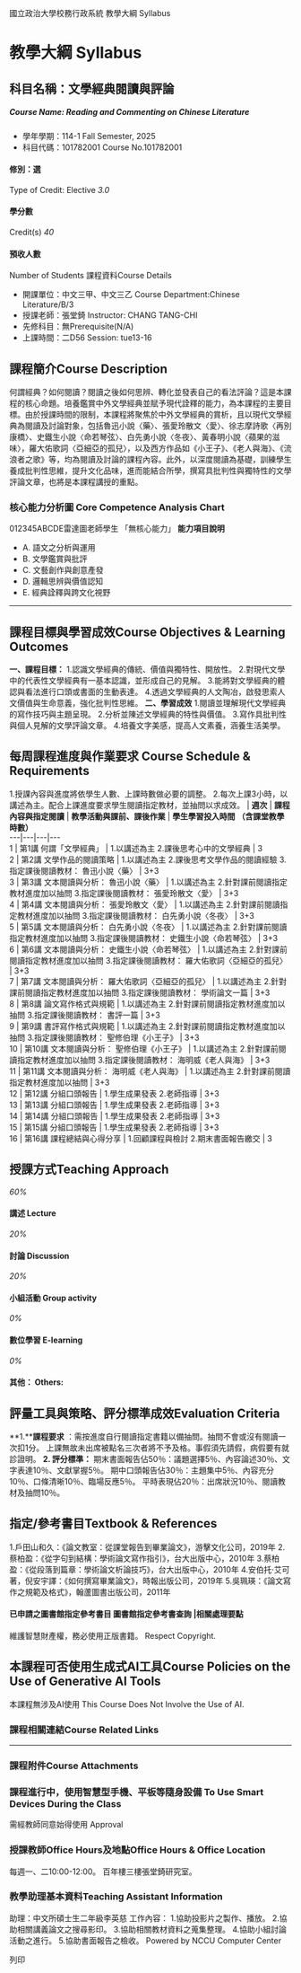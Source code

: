 國立政治大學校務行政系統 教學大綱 Syllabus
# 教學大綱 Syllabus
##  科目名稱：文學經典閱讀與評論
#####  Course Name: Reading and Commenting on Chinese Literature
  * 學年學期：114-1 Fall Semester, 2025 
  * 科目代碼：101782001 Course No.101782001


#### 修別：選
Type of Credit: Elective 
_3.0_
#### 學分數
Credit(s)
_40_
#### 預收人數
Number of Students
課程資料Course Details
  * 開課單位：中文三甲、中文三乙 Course Department:Chinese Literature/B/3 
  * 授課老師：張堂錡 Instructor: CHANG TANG-CHI 
  * 先修科目：無Prerequisite(N/A)
  * 上課時間：二D56 Session: tue13-16


##  課程簡介Course Description
何謂經典？如何閱讀？閱讀之後如何思辨、轉化並發表自己的看法評論？這是本課程的核心命題。培養鑑賞中外文學經典並賦予現代詮釋的能力，為本課程的主要目標。由於授課時間的限制，本課程將聚焦於中外文學經典的賞析，且以現代文學經典為閱讀及討論對象，包括魯迅小說〈藥〉、張愛玲散文〈愛〉、徐志摩詩歌〈再別康橋〉、史鐵生小說〈命若琴弦〉、白先勇小說〈冬夜〉、黃春明小說〈蘋果的滋味〉，羅大佑歌詞〈亞細亞的孤兒〉，以及西方作品如《小王子》、《老人與海》、《流浪者之歌》等，均為閱讀及討論的課程內容。此外，以深度閱讀為基礎，訓練學生養成批判性思維，提升文化品味，進而能結合所學，撰寫具批判性與獨特性的文學評論文章，也將是本課程講授的重點。
###  核心能力分析圖 Core Competence Analysis Chart
012345ABCDE雷達圖老師學生
「無核心能力」 
**能力項目說明**
  * A. 語文之分析與運用
  * B. 文學鑑賞與批評
  * C. 文藝創作與創意產發
  * D. 邏輯思辨與價值認知
  * E. 經典詮釋與跨文化視野


* * *
##  課程目標與學習成效Course Objectives & Learning Outcomes 
**一、課程目標：**
1.認識文學經典的傳統、價值與獨特性、開放性。 
2.對現代文學中的代表性文學經典有一基本認識，並形成自己的見解。
3.能將對文學經典的體認與看法進行口頭或書面的生動表達。
4.透過文學經典的人文陶冶，啟發思索人文價值與生命意義，強化批判性思維。
**二、學習成效**
1.閱讀並理解現代文學經典的寫作技巧與主題呈現。
2.分析並陳述文學經典的特性與價值。
3.寫作具批判性與個人見解的文學評論文章。
4.培養文字美感，提高人文素養，涵養生活美學。
##  每周課程進度與作業要求 Course Schedule & Requirements
1.授課內容與進度將依學生人數、上課時數做必要的調整。 2.每次上課3小時，以講述為主。配合上課進度要求學生閱讀指定教材，並抽問以求成效。 |  **週次** |  **課程內容與指定閱讀** |  **教學活動與課前、課後作業** |  **學生學習投入時間** **（含課堂教學時數）**  
---|---|---|---  
1 |  第1講 何謂「文學經典」 |  1.以講述為主 2.課後思考心中的文學經典 |  3  
2 |  第2講 文學作品的閱讀策略 |  1.以講述為主 2.課後思考文學作品的閱讀經驗 3.指定課後閱讀教材： 魯迅小說〈藥〉 |  3+3  
3 |  第3講 文本閱讀與分析： 魯迅小說〈藥〉 |  1.以講述為主 2.針對課前閱讀指定教材進度加以抽問 3.指定課後閱讀教材： 張愛玲散文〈愛〉 |  3+3  
4 |  第4講 文本閱讀與分析： 張愛玲散文〈愛〉 |  1.以講述為主 2.針對課前閱讀指定教材進度加以抽問 3.指定課後閱讀教材： 白先勇小說〈冬夜〉 |  3+3  
5 |  第5講 文本閱讀與分析： 白先勇小說〈冬夜〉 |  1.以講述為主 2.針對課前閱讀指定教材進度加以抽問 3.指定課後閱讀教材： 史鐵生小說〈命若琴弦〉 |  3+3  
6 |  第6講 文本閱讀與分析： 史鐵生小說〈命若琴弦〉 |  1.以講述為主 2.針對課前閱讀指定教材進度加以抽問 3.指定課後閱讀教材： 羅大佑歌詞〈亞細亞的孤兒〉 |  3+3  
7 |  第7講 文本閱讀與分析： 羅大佑歌詞〈亞細亞的孤兒〉 |  1.以講述為主 2.針對課前閱讀指定教材進度加以抽問 3.指定課後閱讀教材： 學術論文一篇 |  3+3  
8 |  第8講 論文寫作格式與規範 |  1.以講述為主 2.針對課前閱讀指定教材進度加以抽問 3.指定課後閱讀教材： 書評一篇 |  3+3  
9 |  第9講 書評寫作格式與規範 |  1.以講述為主 2.針對課前閱讀指定教材進度加以抽問 3.指定課後閱讀教材： 聖修伯理《小王子》 |  3+3  
10 |  第10講 文本閱讀與分析： 聖修伯理《小王子》 |  1.以講述為主 2.針對課前閱讀指定教材進度加以抽問 3.指定課後閱讀教材： 海明威《老人與海》 |  3+3  
11 |  第11講 文本閱讀與分析： 海明威《老人與海》 |  1.以講述為主 2.針對課前閱讀指定教材進度加以抽問 |  3+3  
12 |  第12講 分組口頭報告 |  1.學生成果發表 2.老師指導  |  3+3  
13 |  第13講 分組口頭報告 |  1.學生成果發表 2.老師指導 |  3+3  
14 |  第14講 分組口頭報告 |  1.學生成果發表 2.老師指導 |  3+3  
15 |  第15講 分組口頭報告 |  1.學生成果發表 2.老師指導 |  3+3  
16 |  第16講 課程總結與心得分享 |  1.回顧課程與檢討 2.期末書面報告繳交 |  3  
##  授課方式Teaching Approach
_60%_
####  講述 Lecture
_20%_
####  討論 Discussion
_20%_
####  小組活動 Group activity
_0%_
####  數位學習 E-learning
_0%_
####  其他： Others:
##  評量工具與策略、評分標準成效Evaluation Criteria
**1.****課程要求** ：需按進度自行閱讀指定書籍以備抽問。抽問不會或沒有閱讀一次扣1分。
上課無故未出席被點名三次者將不予及格。事假須先請假，病假要有就診證明。
**2. 評分標準：**
期末書面報告佔50％：議題選擇5％、內容論述30％、文字表達10％、文獻掌握5％。
期中口頭報告佔30％：主題集中5％、內容充分10％、口條清晰10％、臨場反應5％。
平時表現佔20％：出席狀況10％、閱讀教材及抽問10％。
##  指定/參考書目Textbook & References
1.戶田山和久：《論文教室：從課堂報告到畢業論文》，游擊文化公司，2019年
2.蔡柏盈：《從字句到結構：學術論文寫作指引》，台大出版中心，2010年
3.蔡柏盈：《從段落到篇章：學術論文析論技巧》，台大出版中心，2010年
4.安伯托‧艾可著，倪安宇譯：《如何撰寫畢業論文》，時報出版公司，2019年
5.吳珮瑛：《論文寫作之規範及格式》，翰蘆圖書出版公司，2011年
####  已申請之圖書館指定參考書目  圖書館指定參考書查詢 |相關處理要點
維護智慧財產權，務必使用正版書籍。 Respect Copyright.
##  本課程可否使用生成式AI工具Course Policies on the Use of Generative AI Tools
本課程無涉及AI使用 This Course Does Not Involve the Use of AI.
###  課程相關連結Course Related Links
* * *
###  課程附件Course Attachments
###  課程進行中，使用智慧型手機、平板等隨身設備 To Use Smart Devices During the Class
需經教師同意始得使用  Approval
###  授課教師Office Hours及地點Office Hours & Office Location
每週一、二10:00-12:00。
百年樓三樓張堂錡研究室。
###  教學助理基本資料Teaching Assistant Information
助理：中文所碩士生二年級李英慈
工作內容：
1.協助投影片之製作、播放。
2.協助相關講義論文之搜尋影印。
3.協助相關教材資料之蒐集整理。
4.協助小組討論活動之進行。
5.協助書面報告之檢收。
Powered by NCCU Computer Center
  
列印
